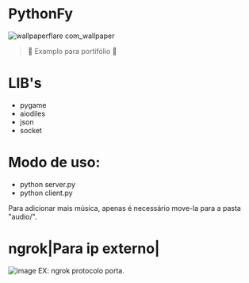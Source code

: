 # PythonFy
 
![wallpaperflare com_wallpaper](https://user-images.githubusercontent.com/93106680/201504915-feffdcb2-ed93-4ab5-8977-b05d33bcb246.jpg)
> :construction: Examplo para portifólio :construction:

# LIB's
* pygame
* aiodiles
* json
* socket

# Modo de uso:

- python server.py
- python client.py

Para adicionar mais música, apenas é necessário move-la para a pasta "audio/".

# ngrok|Para ip externo|
![image](https://user-images.githubusercontent.com/93106680/201505094-093158f3-1faf-4e4a-b341-aa2275d94598.png)
EX: ngrok protocolo porta.


